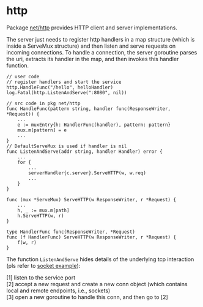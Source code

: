 # http

Package [net/http][net/http] provides HTTP client and server
implementations.

The server just needs to register http handlers in a map
structure (which is inside a ServeMux structure) and then
listen and serve requests on incoming
connections. To handle a connection, the server goroutine
parses the uri, extracts its handler in the map, and then
invokes this handler function.

```golang
// user code
// register handlers and start the service
http.HandleFunc("/hello", helloHandler)
log.Fatal(http.ListenAndServe(":8080", nil))

// src code in pkg net/http
func HandleFunc(pattern string, handler func(ResponseWriter, *Request)) {
	...
	e := muxEntry{h: HandlerFunc(handler), pattern: pattern}
	mux.m[pattern] = e
	...
}
// DefaultServeMux is used if handler is nil
func ListenAndServe(addr string, handler Handler) error {
	...
	for {
		...
		serverHandler{c.server}.ServeHTTP(w, w.req)
		...
	}
}

func (mux *ServeMux) ServeHTTP(w ResponseWriter, r *Request) {
	...
	h, _ := mux.m[path]
	h.ServeHTTP(w, r)
}

type HandlerFunc func(ResponseWriter, *Request)
func (f HandlerFunc) ServeHTTP(w ResponseWriter, r *Request) {
	f(w, r)
}

```

The function `ListenAndServe` hides details of the underlying
tcp interaction (pls refer to [socket example][tcp interaction]):

[1] listen to the service port  
[2] accept a new request and create a new conn object (which
contains local and remote endpoints, i.e., sockets)  
[3] open a new goroutine to handle this conn, and then go to [2]

[net/http]: https://pkg.go.dev/net/http
[tcp interaction]: ../../../programming/basic/network_concepts.md
